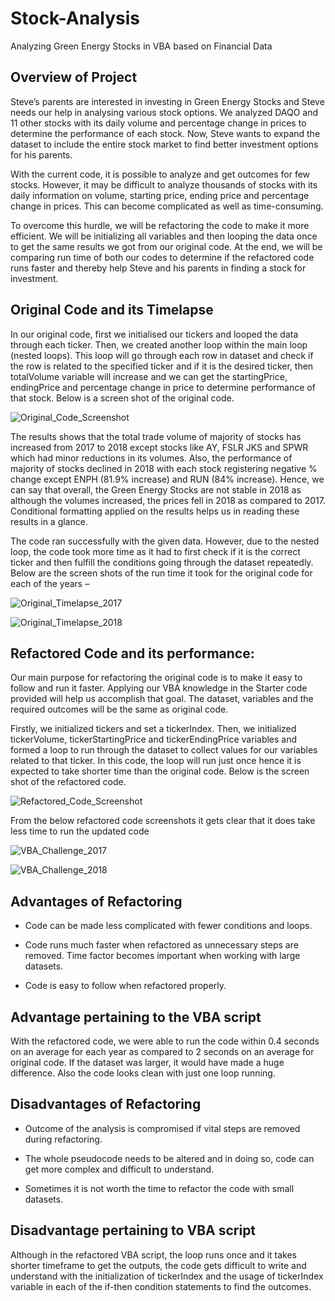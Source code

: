 # Stock-Analysis

Analyzing Green Energy Stocks in VBA based on Financial Data

## Overview of Project

Steve’s parents are interested in investing in Green Energy Stocks and Steve needs our help in analysing various stock options. We analyzed DAQO and 11 other stocks with its daily volume and percentage change in prices to determine the performance of each stock. Now, Steve wants to expand the dataset to include the entire stock market to find better investment options for his parents.

With the current code, it is possible to analyze and get outcomes for few stocks. However, it may be difficult to analyze thousands of stocks with its daily information on volume, starting price, ending price and percentage change in prices. This can become complicated as well as time-consuming. 

To overcome this hurdle, we will be refactoring the code to make it more efficient. We will be initializing all variables and then looping the data once to get the same results we got from our original code. At the end, we will be comparing run time of both our codes to determine if the refactored code runs faster and thereby help Steve and his parents in finding a stock for investment.

## Original Code and its Timelapse

In our original code, first we initialised our tickers and looped the data through each ticker. Then, we created another loop within the main loop (nested loops). This loop will go through each row in dataset and check if the row is related to the specified ticker and if it is the desired ticker, then totalVolume variable will increase and we can get the startingPrice, endingPrice and percentage change in price to determine performance of that stock.  Below is a screen shot of the original code.
 

![Original_Code_Screenshot](https://user-images.githubusercontent.com/108366412/178903122-9732a525-fa27-450c-9411-6ca65ec46178.png)


The results shows that the total trade volume of majority of stocks has increased from 2017 to 2018 except stocks like AY, FSLR JKS and SPWR which had minor reductions in its volumes. Also, the performance of majority of stocks declined in 2018 with each stock registering negative % change except ENPH (81.9% increase) and RUN (84% increase). Hence, we can say that overall, the Green Energy Stocks are not stable in 2018 as although the volumes increased, the prices fell in 2018 as compared to 2017. Conditional formatting applied on the results helps us in reading these results in a glance.

The code ran successfully with the given data. However, due to the nested loop, the code took more time as it had to first check if it is the correct ticker and then fulfill the conditions going through the dataset repeatedly. Below are the screen shots of the run time it took for the original code for each of the years –
 
![Original_Timelapse_2017](https://user-images.githubusercontent.com/108366412/178903184-a0fafe69-f7e3-4206-9b5c-06cfb1d99590.png)

![Original_Timelapse_2018](https://user-images.githubusercontent.com/108366412/178903206-e4d21372-d752-45ce-9fb2-bb13e2d3c61a.png)

## Refactored Code and its performance:

Our main purpose for refactoring the original code is to make it easy to follow and run it faster. Applying our VBA knowledge in the Starter code provided will help us accomplish that goal. The dataset, variables and the required outcomes will be the same as original code.

Firstly, we initialized tickers and set a tickerIndex. Then, we initialized tickerVolume, tickerStartingPrice and tickerEndingPrice variables and formed a loop to run through the dataset to collect values for our variables related to that ticker. In this code, the loop will run just once hence it is expected to take shorter time than the original code. Below is the screen shot of the refactored code.


![Refactored_Code_Screenshot](https://user-images.githubusercontent.com/108366412/178903255-8266ec0f-32b8-4ec8-9087-eb05032548cd.png)


From the below refactored code screenshots it gets clear that it does take less time to run the updated code
 
![VBA_Challenge_2017](https://user-images.githubusercontent.com/108366412/178903276-ce4b6570-344f-494a-9486-285a3189ee7c.png)

![VBA_Challenge_2018](https://user-images.githubusercontent.com/108366412/178903282-ebeb9735-4e75-4a2e-8d7b-29b92d895060.png)


## Advantages of Refactoring

  * Code can be made less complicated with fewer conditions and loops.

  * Code runs much faster when refactored as unnecessary steps are removed. Time factor becomes important when working with large datasets. 
  
  * Code is easy to follow when refactored properly. 

## Advantage pertaining to the VBA script

With the refactored code, we were able to run the code within 0.4 seconds on an average for each year as compared to 2 seconds on an average for original code. If the dataset was larger, it would have made a huge difference. Also the code looks clean with just one loop running.  

## Disadvantages of Refactoring

  * Outcome of the analysis is compromised if vital steps are removed during refactoring.
  
  * The whole pseudocode needs to be altered and in doing so, code can get more complex and difficult to understand.
  
  * Sometimes it is not worth the time to refactor the code with small datasets.

## Disadvantage pertaining to VBA script

Although in the refactored VBA script, the loop runs once and it takes shorter timeframe to get the outputs, the code gets difficult to write and understand with the initialization of tickerIndex and the usage of tickerIndex variable in each of the if-then condition statements to find the outcomes.
